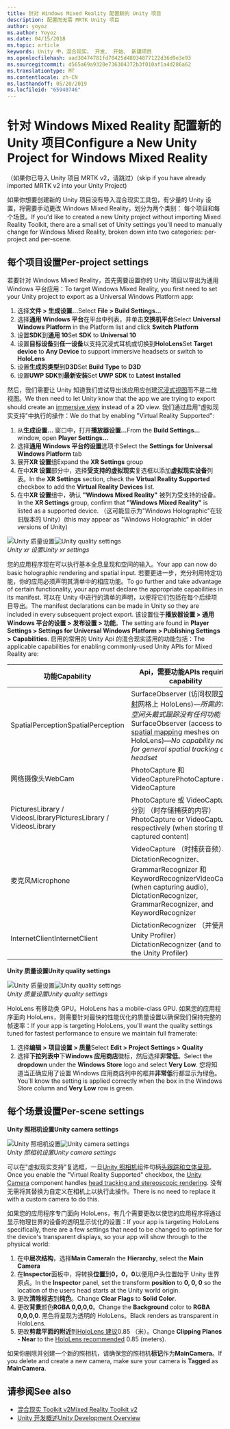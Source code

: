 ```yaml
---
title: 针对 Windows Mixed Reality 配置新的 Unity 项目
description: 配置而无需 MRTK Unity 项目
author: yoyoz
ms.author: Yoyoz
ms.date: 04/15/2018
ms.topic: article
keywords: Unity 中，混合现实、 开发、 开始、 新建项目
ms.openlocfilehash: aad38474781fd78425d48034877122d36d9e3e93
ms.sourcegitcommit: d565a69a9320e736304372b3f010af1a4d286a62
ms.translationtype: MT
ms.contentlocale: zh-CN
ms.lasthandoff: 05/20/2019
ms.locfileid: "65940746"
---
```

# <a name="configure-a-new-unity-project-for-windows-mixed-reality"></a><span data-ttu-id="cdba2-104">针对 Windows Mixed Reality 配置新的 Unity 项目</span><span class="sxs-lookup"><span data-stu-id="cdba2-104">Configure a New Unity Project for Windows Mixed Reality</span></span> 

<span data-ttu-id="cdba2-105">（如果你已导入 Unity 项目 MRTK v2，请跳过）</span><span class="sxs-lookup"><span data-stu-id="cdba2-105">(skip if you have already imported MRTK v2 into your Unity Project)</span></span>

<span data-ttu-id="cdba2-106">如果你想要创建新的 Unity 项目没有导入混合现实工具包，有少量的 Unity 设置，将需要手动更改 Windows Mixed Reality，划分为两个类别： 每个项目和每个场景。</span><span class="sxs-lookup"><span data-stu-id="cdba2-106">If you'd like to created a new Unity project without importing Mixed Reality Toolkit, there are a small set of Unity settings you'll need to manually change for Windows Mixed Reality, broken down into two categories: per-project and per-scene.</span></span>

## <a name="per-project-settings"></a><span data-ttu-id="cdba2-107">每个项目设置</span><span class="sxs-lookup"><span data-stu-id="cdba2-107">Per-project settings</span></span>

<span data-ttu-id="cdba2-108">若要针对 Windows Mixed Reality，首先需要设置你的 Unity 项目以导出为通用 Windows 平台应用：</span><span class="sxs-lookup"><span data-stu-id="cdba2-108">To target Windows Mixed Reality, you first need to set your Unity project to export as a Universal Windows Platform app:</span></span>
1. <span data-ttu-id="cdba2-109">选择**文件 > 生成设置...**</span><span class="sxs-lookup"><span data-stu-id="cdba2-109">Select **File > Build Settings...**</span></span>
2. <span data-ttu-id="cdba2-110">选择**通用 Windows 平台**在平台中列表，并单击**交换机平台**</span><span class="sxs-lookup"><span data-stu-id="cdba2-110">Select **Universal Windows Platform** in the Platform list and click **Switch Platform**</span></span>
3. <span data-ttu-id="cdba2-111">设置**SDK**到**通用 10**</span><span class="sxs-lookup"><span data-stu-id="cdba2-111">Set **SDK** to **Universal 10**</span></span>
4. <span data-ttu-id="cdba2-112">设置**目标设备**到**任一设备**以支持沉浸式耳机或切换到**HoloLens**</span><span class="sxs-lookup"><span data-stu-id="cdba2-112">Set **Target device** to **Any Device** to support immersive headsets or switch to **HoloLens**</span></span>
5. <span data-ttu-id="cdba2-113">设置**生成的类型**到**D3D**</span><span class="sxs-lookup"><span data-stu-id="cdba2-113">Set **Build Type** to **D3D**</span></span>
6. <span data-ttu-id="cdba2-114">设置**UWP SDK**到**最新安装**</span><span class="sxs-lookup"><span data-stu-id="cdba2-114">Set **UWP SDK** to **Latest installed**</span></span>

<span data-ttu-id="cdba2-115">然后，我们需要让 Unity 知道我们尝试导出该应用应创建[沉浸式视图](app-views.md)而不是二维视图。</span><span class="sxs-lookup"><span data-stu-id="cdba2-115">We then need to let Unity know that the app we are trying to export should create an [immersive view](app-views.md) instead of a 2D view.</span></span> <span data-ttu-id="cdba2-116">我们通过启用"虚拟现实支持"中执行的操作：</span><span class="sxs-lookup"><span data-stu-id="cdba2-116">We do that by enabling "Virtual Reality Supported":</span></span>
1. <span data-ttu-id="cdba2-117">从**生成设置...** 窗口中，打开**播放器设置...**</span><span class="sxs-lookup"><span data-stu-id="cdba2-117">From the **Build Settings...** window, open **Player Settings...**</span></span>
2. <span data-ttu-id="cdba2-118">选择**通用 Windows 平台的设置**选项卡</span><span class="sxs-lookup"><span data-stu-id="cdba2-118">Select the **Settings for Universal Windows Platform** tab</span></span>
3. <span data-ttu-id="cdba2-119">展开**XR 设置**组</span><span class="sxs-lookup"><span data-stu-id="cdba2-119">Expand the **XR Settings** group</span></span>
4. <span data-ttu-id="cdba2-120">在中**XR 设置**部分中，选择**受支持的虚拟现实**复选框以添加**虚拟现实设备**列表。</span><span class="sxs-lookup"><span data-stu-id="cdba2-120">In the **XR Settings** section, check the **Virtual Reality Supported** checkbox to add the **Virtual Reality Devices** list.</span></span>
5. <span data-ttu-id="cdba2-121">在中**XR 设置**组中，确认 **"Windows Mixed Reality"** 被列为受支持的设备。</span><span class="sxs-lookup"><span data-stu-id="cdba2-121">In the **XR Settings** group, confirm that **"Windows Mixed Reality"** is listed as a supported device.</span></span> <span data-ttu-id="cdba2-122">（这可能显示为"Windows Holographic"在较旧版本的 Unity）</span><span class="sxs-lookup"><span data-stu-id="cdba2-122">(this may appear as "Windows Holographic" in older versions of Unity)</span></span>

<span data-ttu-id="cdba2-123">![Unity 质量设置](images/getting-started-unity-quality-settings.jpg)</span><span class="sxs-lookup"><span data-stu-id="cdba2-123">![Unity quality settings](images/getting-started-unity-quality-settings.jpg)</span></span><br>
<span data-ttu-id="cdba2-124">*Unity xr 设置*</span><span class="sxs-lookup"><span data-stu-id="cdba2-124">*Unity xr settings*</span></span>

<span data-ttu-id="cdba2-125">您的应用程序现在可以执行基本全息呈现和空间的输入。</span><span class="sxs-lookup"><span data-stu-id="cdba2-125">Your app can now do basic holographic rendering and spatial input.</span></span> <span data-ttu-id="cdba2-126">若要更进一步，充分利用特定功能，你的应用必须声明其清单中的相应功能。</span><span class="sxs-lookup"><span data-stu-id="cdba2-126">To go further and take advantage of certain functionality, your app must declare the appropriate capabilities in its manifest.</span></span> <span data-ttu-id="cdba2-127">可以在 Unity 中进行的清单的声明，以便将它们包括在每个后续项目导出。</span><span class="sxs-lookup"><span data-stu-id="cdba2-127">The manifest declarations can be made in Unity so they are included in every subsequent project export.</span></span> <span data-ttu-id="cdba2-128">该设置位于**播放器设置 > 通用 Windows 平台的设置 > 发布设置 > 功能**。</span><span class="sxs-lookup"><span data-stu-id="cdba2-128">The setting are found in **Player Settings > Settings for Universal Windows Platform > Publishing Settings > Capabilities**.</span></span> <span data-ttu-id="cdba2-129">启用的常用的 Unity Api 的混合现实适用的功能包括：</span><span class="sxs-lookup"><span data-stu-id="cdba2-129">The applicable capabilities for enabling commonly-used Unity APIs for Mixed Reality are:</span></span>

|  <span data-ttu-id="cdba2-130">功能</span><span class="sxs-lookup"><span data-stu-id="cdba2-130">Capability</span></span>  |  <span data-ttu-id="cdba2-131">Api，需要功能</span><span class="sxs-lookup"><span data-stu-id="cdba2-131">APIs requiring capability</span></span> | 
|----------|----------|
|  <span data-ttu-id="cdba2-132">SpatialPerception</span><span class="sxs-lookup"><span data-stu-id="cdba2-132">SpatialPerception</span></span>  |  <span data-ttu-id="cdba2-133">SurfaceObserver (访问权限[空间映射](spatial-mapping.md)网格上 HoloLens)&mdash;*所需的常规空间头戴式跟踪没有任何功能*</span><span class="sxs-lookup"><span data-stu-id="cdba2-133">SurfaceObserver (access to [spatial mapping](spatial-mapping.md) meshes on HoloLens)&mdash;*No capability needed for general spatial tracking of the headset*</span></span> | 
|  <span data-ttu-id="cdba2-134">网络摄像头</span><span class="sxs-lookup"><span data-stu-id="cdba2-134">WebCam</span></span>  |  <span data-ttu-id="cdba2-135">PhotoCapture 和 VideoCapture</span><span class="sxs-lookup"><span data-stu-id="cdba2-135">PhotoCapture and VideoCapture</span></span> | 
|  <span data-ttu-id="cdba2-136">PicturesLibrary / VideosLibrary</span><span class="sxs-lookup"><span data-stu-id="cdba2-136">PicturesLibrary / VideosLibrary</span></span>  |  <span data-ttu-id="cdba2-137">PhotoCapture 或 VideoCapture，分别 （时存储捕获的内容）</span><span class="sxs-lookup"><span data-stu-id="cdba2-137">PhotoCapture or VideoCapture, respectively (when storing the captured content)</span></span> | 
|  <span data-ttu-id="cdba2-138">麦克风</span><span class="sxs-lookup"><span data-stu-id="cdba2-138">Microphone</span></span>  |  <span data-ttu-id="cdba2-139">VideoCapture （时捕获音频）、 DictationRecognizer、 GrammarRecognizer 和 KeywordRecognizer</span><span class="sxs-lookup"><span data-stu-id="cdba2-139">VideoCapture (when capturing audio), DictationRecognizer, GrammarRecognizer, and KeywordRecognizer</span></span> | 
|  <span data-ttu-id="cdba2-140">InternetClient</span><span class="sxs-lookup"><span data-stu-id="cdba2-140">InternetClient</span></span>  |  <span data-ttu-id="cdba2-141">DictationRecognizer （并使用 Unity Profiler）</span><span class="sxs-lookup"><span data-stu-id="cdba2-141">DictationRecognizer (and to use the Unity Profiler)</span></span> | 

<span data-ttu-id="cdba2-142">**Unity 质量设置**</span><span class="sxs-lookup"><span data-stu-id="cdba2-142">**Unity quality settings**</span></span>

<span data-ttu-id="cdba2-143">![Unity 质量设置](images/getting-started-unity-quality-settings.jpg)</span><span class="sxs-lookup"><span data-stu-id="cdba2-143">![Unity quality settings](images/getting-started-unity-quality-settings.jpg)</span></span><br>
<span data-ttu-id="cdba2-144">*Unity 质量设置*</span><span class="sxs-lookup"><span data-stu-id="cdba2-144">*Unity quality settings*</span></span>

<span data-ttu-id="cdba2-145">HoloLens 有移动类 GPU。</span><span class="sxs-lookup"><span data-stu-id="cdba2-145">HoloLens has a mobile-class GPU.</span></span> <span data-ttu-id="cdba2-146">如果您的应用程序面向 HoloLens，则需要针对最快的性能优化的质量设置以确保我们保持完整的帧速率：</span><span class="sxs-lookup"><span data-stu-id="cdba2-146">If your app is targeting HoloLens, you'll want the quality settings tuned for fastest performance to ensure we maintain full framerate:</span></span>
1. <span data-ttu-id="cdba2-147">选择**编辑 > 项目设置 > 质量**</span><span class="sxs-lookup"><span data-stu-id="cdba2-147">Select **Edit > Project Settings > Quality**</span></span>
2. <span data-ttu-id="cdba2-148">选择**下拉列表中**下**Windows 应用商店**徽标，然后选择**非常低**。</span><span class="sxs-lookup"><span data-stu-id="cdba2-148">Select the **dropdown** under the **Windows Store** logo and select **Very Low**.</span></span> <span data-ttu-id="cdba2-149">您将知道当正确应用了设置 Windows 应用商店列中的框并**非常低**行都显示为绿色。</span><span class="sxs-lookup"><span data-stu-id="cdba2-149">You'll know the setting is applied correctly when the box in the Windows Store column and **Very Low** row is green.</span></span>

## <a name="per-scene-settings"></a><span data-ttu-id="cdba2-150">每个场景设置</span><span class="sxs-lookup"><span data-stu-id="cdba2-150">Per-scene settings</span></span>

<span data-ttu-id="cdba2-151">**Unity 照相机设置**</span><span class="sxs-lookup"><span data-stu-id="cdba2-151">**Unity camera settings**</span></span>

<span data-ttu-id="cdba2-152">![Unity 照相机设置](images/Unitycamerasettings.png)</span><span class="sxs-lookup"><span data-stu-id="cdba2-152">![Unity camera settings](images/Unitycamerasettings.png)</span></span><br>
<span data-ttu-id="cdba2-153">*Unity 照相机设置*</span><span class="sxs-lookup"><span data-stu-id="cdba2-153">*Unity camera settings*</span></span>

<span data-ttu-id="cdba2-154">可以在"虚拟现实支持"复选框，一旦[Unity 照相机](camera-in-unity.md)组件句柄[头跟踪和立体呈现](rendering.md)。</span><span class="sxs-lookup"><span data-stu-id="cdba2-154">Once you enable the "Virtual Reality Supported" checkbox, the [Unity Camera](camera-in-unity.md) component handles [head tracking and stereoscopic rendering](rendering.md).</span></span> <span data-ttu-id="cdba2-155">没有无需将其替换为自定义在相机上以执行此操作。</span><span class="sxs-lookup"><span data-stu-id="cdba2-155">There is no need to replace it with a custom camera to do this.</span></span>

<span data-ttu-id="cdba2-156">如果您的应用程序专门面向 HoloLens，有几个需要更改以使您的应用程序将通过显示物理世界的设备的透明显示优化的设置：</span><span class="sxs-lookup"><span data-stu-id="cdba2-156">If your app is targeting HoloLens specifically, there are a few settings that need to be changed to optimize for the device's transparent displays, so your app will show through to the physical world:</span></span>
1. <span data-ttu-id="cdba2-157">在中**层次结构**，选择**Main Camera**</span><span class="sxs-lookup"><span data-stu-id="cdba2-157">In the **Hierarchy**, select the **Main Camera**</span></span>
2. <span data-ttu-id="cdba2-158">在**Inspector**面板中，将转换**位置**到**0，0，0**以便用户头位置始于 Unity 世界原点。</span><span class="sxs-lookup"><span data-stu-id="cdba2-158">In the **Inspector** panel, set the transform **position** to **0, 0, 0** so the location of the users head starts at the Unity world origin.</span></span>
3. <span data-ttu-id="cdba2-159">更改**清除标志**到**纯色**。</span><span class="sxs-lookup"><span data-stu-id="cdba2-159">Change **Clear Flags** to **Solid Color**.</span></span>
4. <span data-ttu-id="cdba2-160">更改**背景**颜色**RGBA 0,0,0,0**。</span><span class="sxs-lookup"><span data-stu-id="cdba2-160">Change the **Background** color to **RGBA 0,0,0,0**.</span></span> <span data-ttu-id="cdba2-161">黑色将呈现为透明的 HoloLens。</span><span class="sxs-lookup"><span data-stu-id="cdba2-161">Black renders as transparent in HoloLens.</span></span>
5. <span data-ttu-id="cdba2-162">更改**剪裁平面的附近**到[HoloLens 建议](camera-in-unity.md#clip-planes)0.85 （米）。</span><span class="sxs-lookup"><span data-stu-id="cdba2-162">Change **Clipping Planes - Near** to the [HoloLens recommended](camera-in-unity.md#clip-planes) 0.85 (meters).</span></span>

<span data-ttu-id="cdba2-163">如果你删除并创建一个新的照相机，请确保您的照相机**标记**作为**MainCamera**。</span><span class="sxs-lookup"><span data-stu-id="cdba2-163">If you delete and create a new camera, make sure your camera is **Tagged** as **MainCamera**.</span></span>


## <a name="see-also"></a><span data-ttu-id="cdba2-164">请参阅</span><span class="sxs-lookup"><span data-stu-id="cdba2-164">See also</span></span>
* [<span data-ttu-id="cdba2-165">混合现实 Toolkit v2</span><span class="sxs-lookup"><span data-stu-id="cdba2-165">Mixed Reality Toolkit v2</span></span>](mrtk-getting-started.md)
* [<span data-ttu-id="cdba2-166">Unity 开发概述</span><span class="sxs-lookup"><span data-stu-id="cdba2-166">Unity Development Overview</span></span>](unity-development-overview.md)
